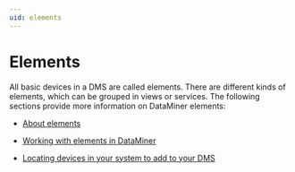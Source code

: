 ```yaml
---
uid: elements
---
```


# Elements

All basic devices in a DMS are called elements. There are different kinds of elements, which can be grouped in views or services. The following sections provide more information on DataMiner elements:

- [About elements](xref:About_elements)

- [Working with elements in DataMiner](xref:Working_with_elements_in_DataMiner)

- [Locating devices in your system to add to your DMS](xref:Locating_devices_in_your_system_to_add_to_your_DMS)
